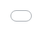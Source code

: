 ```yaml
---
layout: post
title: "SM 엔터테인먼트가 타이틀곡으로 홍보했어야 할 12곡"
author: "undefined"
thumbnail: "https://www.allkpop.com/upload/2021/01/content/240301/thumb/1611475270-1-acmyzfc18rzzmz2wozds7w.jpeg"
tags: 
---
```



![image](https://www.allkpop.com/upload/2021/01/content/240301/1611475270-1-acmyzfc18rzzmz2wozds7w.jpeg)

SM 엔터테인먼트는 타이틀 트랙이라고도 할 수 있는 놀라운 사이드 트랙과 유명한 스테이션 송을 가지고 있는 것으로 알려져 있다. 다음은 SM 엔터테인먼트가 타이틀곡으로 홍보했어야 할 12곡이다.

1. 소녀시대의 항해(0805)


<div class="video_wrapper" style="padding-top: 56.25%;">
    <iframe style="width: 100%; height: 100%; position: absolute; top: 0px; left: 0px;" src="//www.youtube.com/embed/UlhR0zBFxZE" frameborder="0" allowfullscreen="" width="100%" height="100%"></iframe>
</div>


2. 엑소 `이브`


<div class="video_wrapper" style="padding-top: 56.25%;">
    <iframe style="width: 100%; height: 100%; position: absolute; top: 0px; left: 0px;" src="//www.youtube.com/embed/b6ycw7p9-bE" frameborder="0" allowfullscreen="" width="100%" height="100%"></iframe>
</div>


3. 슬기(레드벨벳), 신비(여자친구), 청하, 소연((G) 아이들)의 `와우씽`


<div class="video_wrapper" style="padding-top: 56.25%;">
    <iframe style="width: 100%; height: 100%; position: absolute; top: 0px; left: 0px;" src="//www.youtube.com/embed/KR5CtMLuiqQ" frameborder="0" allowfullscreen="" width="100%" height="100%"></iframe>
</div>


4. 존 레전드와 레드벨벳 웬디의 "별에서 쓴"


<div class="video_wrapper" style="padding-top: 56.25%;">
    <iframe style="width: 100%; height: 100%; position: absolute; top: 0px; left: 0px;" src="//www.youtube.com/embed/H4a-5BdZ5ck" frameborder="0" allowfullscreen="" width="100%" height="100%"></iframe>
</div>


5. NCT Dream and Hrvy의 "Don Need Your Love"


<div class="video_wrapper" style="padding-top: 56.25%;">
    <iframe style="width: 100%; height: 100%; position: absolute; top: 0px; left: 0px;" src="//www.youtube.com/embed/ESVsbCkFvG4" frameborder="0" allowfullscreen="" width="100%" height="100%"></iframe>
</div>


6. 레드벨벳의 "좋아"


<div class="video_wrapper" style="padding-top: 56.25%;">
    <iframe style="width: 100%; height: 100%; position: absolute; top: 0px; left: 0px;" src="//www.youtube.com/embed/y-YDrPCYdVk" frameborder="0" allowfullscreen="" width="100%" height="100%"></iframe>
</div>


7. 소녀시대의 "웨이 투 고"


<div class="video_wrapper" style="padding-top: 56.25%;">
    <iframe style="width: 100%; height: 100%; position: absolute; top: 0px; left: 0px;" src="//www.youtube.com/embed/_0Ke2fThnG0" frameborder="0" allowfullscreen="" width="100%" height="100%"></iframe>
</div>


8. SuperM의 "2 Fast"


<div class="video_wrapper" style="padding-top: 56.25%;">
    <iframe style="width: 100%; height: 100%; position: absolute; top: 0px; left: 0px;" src="//www.youtube.com/embed/IsHIH9ig-rU" frameborder="0" allowfullscreen="" width="100%" height="100%"></iframe>
</div>


9. 샤이니 종현 "데자부"


<div class="video_wrapper" style="padding-top: 56.25%;">
    <iframe style="width: 100%; height: 100%; position: absolute; top: 0px; left: 0px;" src="//www.youtube.com/embed/B152YpM86Ag" frameborder="0" allowfullscreen="" width="100%" height="100%"></iframe>
</div>


10. WayV의 "Love Talk"


<div class="video_wrapper" style="padding-top: 56.25%;">
    <iframe style="width: 100%; height: 100%; position: absolute; top: 0px; left: 0px;" src="//www.youtube.com/embed/N5qWjQ9j6l0" frameborder="0" allowfullscreen="" width="100%" height="100%"></iframe>
</div>


11. 소녀시대의 티파니의 "Heartbreak Hotel" 사이먼 도미닉)


<div class="video_wrapper" style="padding-top: 56.25%;">
    <iframe style="width: 100%; height: 100%; position: absolute; top: 0px; left: 0px;" src="//www.youtube.com/embed/zQ6u3FO-aRM" frameborder="0" allowfullscreen="" width="100%" height="100%"></iframe>
</div>


12. NCTU의 "미스핏"


<div class="video_wrapper" style="padding-top: 56.25%;">
    <iframe style="width: 100%; height: 100%; position: absolute; top: 0px; left: 0px;" src="//www.youtube.com/embed/0b-EatqUvb4" frameborder="0" allowfullscreen="" width="100%" height="100%"></iframe>
</div>
